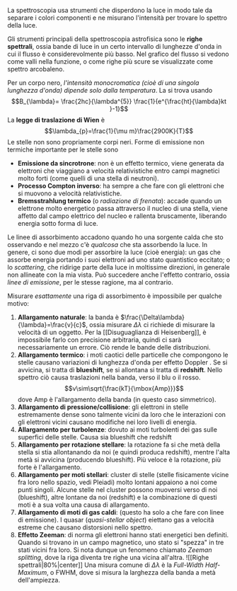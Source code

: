La spettroscopia usa strumenti che disperdono la luce in modo tale da separare i colori componenti e ne misurano l'intensità per trovare lo spettro della luce.

Gli strumenti principali della spettroscopia astrofisica sono le **righe spettrali**, ossia bande di luce in un certo intervallo di lunghezze d'onda in cui il flusso è considerevolmente più basso. Nel grafico del flusso si vedono come valli nella funzione, o come righe più scure se visualizzate come spettro arcobaleno.

Per un corpo nero, *l'intensità monocromatica (cioè di una singola lunghezza d'onda) dipende solo dalla temperatura*. La si trova usando
$$B_{\lambda}= \frac{2hc}{\lambda^{5}} \frac{1}{e^{\frac{ht}{\lambda}kt }-1}$$
La **legge di traslazione di Wien** è
$$\lambda_{p}=\frac{1}{\mu m}\frac{2900K}{T}$$
Le stelle non sono propriamente corpi neri. Forme di emissione non termiche importante per le stelle sono
- **Emissione da sincrotrone**: non è un effetto termico, viene generata da elettroni che viaggiano a velocità relativistiche entro campi magnetici molto forti (come quelli di una stella di neutroni).
- **Processo Compton inverso**: ha sempre a che fare con gli elettroni che si muovono a velocità relativistiche.
- **Bremsstrahlung termico** (o *radiazione di frenata*): accade quando un elettrone molto energetico passa attraverso il nucleo di una stella, viene affetto dal campo elettrico del nucleo e rallenta bruscamente, liberando energia sotto forma di luce.

Le linee di assorbimento accadono quando ho una sorgente calda che sto osservando e nel mezzo c'è *qualcosa* che sta assorbendo la luce. In genere, ci sono due modi per assorbire la luce (cioè energia): un gas che assorbe energia portando i suoi elettroni ad uno stato quantistico eccitato; o lo *scattering*, che ridirige parte della luce in moltissime direzioni, in generale non allineate con la mia vista.
Può succedere anche l'effetto contrario, ossia *linee di emissione*, per le stesse ragione, ma al contrario.

Misurare *esattamente* una riga di assorbimento è impossibile per qualche motivo:
1. **Allargamento naturale**: la banda è $\frac{\Delta\lambda}{\lambda}=\frac{v}{c}$, ossia misurare $\Delta\lambda$ ci richiede di misurare la velocità di un oggetto. Per la [[Disuguaglianza di Heisenberg]], è impossibile farlo con precisione arbitraria, quindi ci sarà necessariamente un errore. Ciò rende le bande delle distribuzioni.
2. **Allargamento termico**: i moti caotici delle particelle che compongono le stelle causano variazioni di lunghezza d'onda per effetto Doppler . Se si avvicina, si tratta di **blueshift**, se si allontana si tratta di **redshift**. Nello spettro ciò causa traslazioni nella banda, verso il blu o il rosso. $$v\sim\sqrt{\frac{kT}{\mbox{Amp}}}$$dove Amp è l'allargamento della banda (in questo caso simmetrico).
3. **Allargamento di pressione/collisione**: gli elettroni in stelle estremamente dense sono talmente vicini da loro che le interazioni con gli elettroni vicini causano modifiche nei loro livelli di energia.
4. **Allargamento per turbolenze**: dovuto ai moti turbolenti dei gas sulle superfici delle stelle. Causa sia blueshift che redshift
5. **Allargamento per rotazione stellare**: la rotazione fa si che metà della stella si stia allontanando da noi (e quindi produca redshift), mentre l'alta metà si avvicina (producendo blueshift). Più veloce è la rotazione, più forte è l'allargamento.
6. **Allargamento per moti stellari**: cluster di stelle (stelle fisicamente vicine fra loro nello spazio, vedi Pleiadi) molto lontani appaiono a noi come punti singoli. Alcune stelle nel cluster possono muoversi verso di noi (blueshift), altre lontane da noi (redshift) e la combinazione di questi moti è a sua volta una causa di allargamento.
7. **Allargamento di moti di gas caldi**: (questo ha solo a che fare con linee di emissione). I quasar (*quasi-stellar object*) eiettano gas a velocità estreme che causano distorsioni nello spettro.
8. **Effetto Zeeman**: di norma gli elettroni hanno stati energetici ben definiti. Quando si trovano in un campo magnetico, uno stato si "spezza" in tre stati vicini fra loro. Si nota dunque un fenomeno chiamato *Zeeman splitting*, dove la riga diventa tre righe una vicina all'altra.
![[Righe spettrali|80%|center]]
Una misura comune di $\Delta\lambda$ è la *Full-Width Half-Maximum*, o FWHM, dove si misura la larghezza della banda a metà dell'ampiezza.